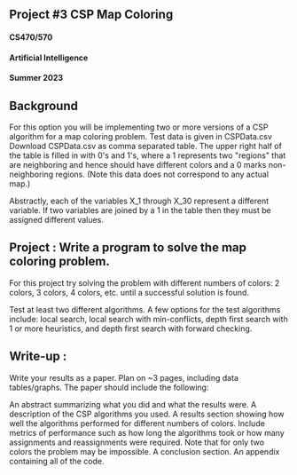 ## Project #3 CSP Map Coloring
#### CS470/570
#### Artificial Intelligence
#### Summer 2023


## Background

For this option you will be implementing two or more versions of a CSP algorithm for a map coloring problem. Test data is given in CSPData.csv Download CSPData.csv as comma separated table. The upper right half of the table is filled in with 0's and 1's, where a 1 represents two "regions" that are neighboring and hence should have different colors and a 0 marks non-neighboring regions. (Note this data does not correspond to any actual map.)

Abstractly, each of the variables X_1 through X_30 represent a different variable. If two variables are joined by a 1 in the table then they must be assigned different values.

## Project : Write a program to solve the map coloring problem.
For this project try solving the problem with different numbers of colors: 2 colors, 3 colors, 4 colors, etc. until a successful solution is found.

Test at least two different algorithms. A few options for the test algorithms include: local search, local search with min-conflicts, depth first search with 1 or more heuristics, and depth first search with forward checking.

## Write-up : 
Write your results as a paper. Plan on ~3 pages, including data tables/graphs. The paper should include the following:

An abstract summarizing what you did and what the results were.
A description of the CSP algorithms you used.
A results section showing how well the algorithms performed for different numbers of colors. Include metrics of performance such as how long the algorithms took or how many assignments and reassignments were required. Note that for only two colors the problem may be impossible.
A conclusion section.
An appendix containing all of the code.